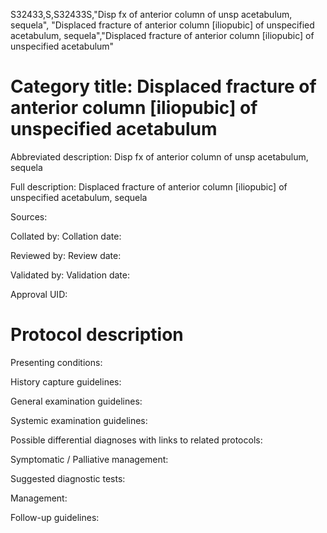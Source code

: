 S32433,S,S32433S,"Disp fx of anterior column of unsp acetabulum, sequela", "Displaced fracture of anterior column [iliopubic] of unspecified acetabulum, sequela","Displaced fracture of anterior column [iliopubic] of unspecified acetabulum"
# Category title: Displaced fracture of anterior column [iliopubic] of unspecified acetabulum

Abbreviated description: Disp fx of anterior column of unsp acetabulum, sequela

Full description: Displaced fracture of anterior column [iliopubic] of unspecified acetabulum, sequela

Sources:

Collated by:
Collation date:

Reviewed by:
Review date:

Validated by:
Validation date:

Approval UID:

# Protocol description

Presenting conditions:

History capture guidelines:

General examination guidelines:

Systemic examination guidelines:

Possible differential diagnoses with links to related protocols:

Symptomatic / Palliative management:

Suggested diagnostic tests:

Management:

Follow-up guidelines:
